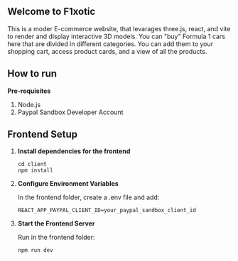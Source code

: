 ## Welcome to F1xotic
This is a moder E-commerce website, that levarages three.js, react, and vite to render and display interactive 3D models.
You can "buy" Formula 1 cars here that are divided in different categories. You can add them to your shopping cart, access product cards, and a view of all the products.

## How to run

**Pre-requisites**
 1. Node.js
 2. Paypal Sandbox Developer Account

## Frontend Setup
1. **Install dependencies for the frontend**
    ```console
    cd client
    npm install
    ```
2. **Configure Environment Variables**
   
   In the frontend folder, create a .env file and add:
   ```console
   REACT_APP_PAYPAL_CLIENT_ID=your_paypal_sandbox_client_id
   ```

4. **Start the Frontend Server**
   
   Run in the frontend folder:
   ```console
   npm run dev
   ```
